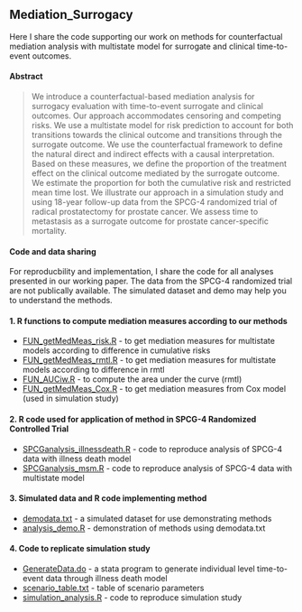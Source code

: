 ## Mediation_Surrogacy

Here I share the code supporting our work on methods for counterfactual mediation analysis with multistate model for surrogate and clinical time-to-event outcomes.

#### Abstract
> We introduce a counterfactual-based mediation analysis for surrogacy evaluation with time-to-event surrogate and clinical outcomes. Our approach accommodates censoring and competing risks. We use a multistate model for risk prediction to account for both transitions towards the clinical outcome and transitions through the surrogate outcome. We use the counterfactual framework to define the natural direct and indirect effects with a causal interpretation. Based on these measures, we define the proportion of the treatment effect on the clinical outcome mediated by the surrogate outcome. We estimate the proportion for both the cumulative risk and restricted mean time lost. We illustrate our approach in a simulation study and using 18-year follow-up data from the SPCG-4 randomized trial of radical prostatectomy for prostate cancer. We assess time to metastasis as a surrogate outcome for prostate cancer-specific mortality.

#### Code and data sharing
For reproducbility and implementation, I share the code for all analyses presented in our working paper. The data from the SPCG-4 randomized trial are not publically available. The simulated dataset and demo may help you to understand the methods. 

#### 1. R functions to compute mediation measures according to our methods
* [FUN_getMedMeas_risk.R](FUN_getMedMeas_risk.R) - to get mediation measures for multistate models according to difference in cumulative risks
* [FUN_getMedMeas_rmtl.R](FUN_getMedMeas_rmtl.R) - to get mediation measures for multistate models according to difference in rmtl
* [FUN_AUCiw.R](FUN_AUCiw.R) - to compute the area under the curve (rmtl)
* [FUN_getMedMeas_Cox.R](FUN_getMedMeas_Cox.R) - to get mediation measures from Cox model (used in simulation study)

#### 2. R code used for application of method in SPCG-4 Randomized Controlled Trial 
* [SPCGanalysis_illnessdeath.R](SPCGanalysis_illnessdeath.R) - code to reproduce analysis of SPCG-4 data with illness death model
* [SPCGanalysis_msm.R](SPCGanalysis_msm.R) - code to reproduce analysis of SPCG-4 data with multistate model

#### 3. Simulated data and R code implementing method
* [demodata.txt](demodata.txt) - a simulated dataset for use demonstrating methods 
* [analysis_demo.R](analysis_demo.R) - demonstration of methods using demodata.txt

#### 4. Code to replicate simulation study 
* [GenerateData.do](GenerateData.do) - a stata program to generate individual level time-to-event data through illness death model
* [scenario_table.txt](scenarioTable.txt) - table of scenario parameters
* [simulation_analysis.R](simulation_analysis.R) - code to reproduce simulation study

